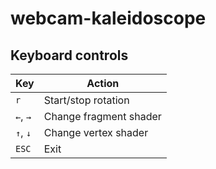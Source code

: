 # webcam-kaleidoscope

## Keyboard controls

| Key      | Action                 |
|----------|------------------------|
| `r`      | Start/stop rotation    |
| `←`, `→` | Change fragment shader |
| `↑`, `↓` | Change vertex shader   |
| `ESC`    | Exit                   |

